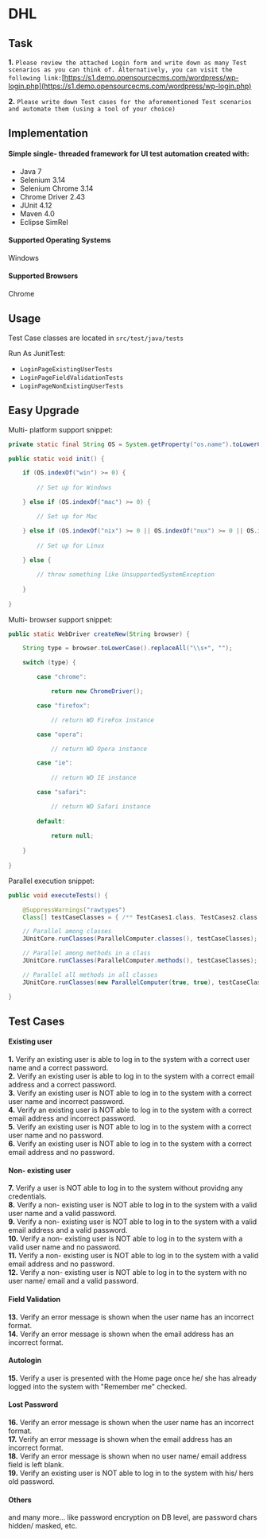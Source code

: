 # DHL
## Task
**1.** `Please review the attached Login form and write down as many Test scenarios as you can think of. Alternatively, you can visit the following link:`[https://s1.demo.opensourcecms.com/wordpress/wp-login.php](https://s1.demo.opensourcecms.com/wordpress/wp-login.php)

**2.** `Please write down Test cases for the aforementioned Test scenarios and automate them (using a tool of your choice)`

## Implementation
#### Simple single- threaded framework for UI test automation created with:
* Java 7
* Selenium 3.14
* Selenium Chrome 3.14
* Chrome Driver 2.43
* JUnit 4.12
* Maven 4.0
* Eclipse SimRel

#### Supported Operating Systems
Windows

#### Supported Browsers
Chrome

## Usage

Test Case classes are located in `src/test/java/tests`

Run As JunitTest:
  * `LoginPageExistingUserTests`
  * `LoginPageFieldValidationTests`
  * `LoginPageNonExistingUserTests`

## Easy Upgrade
Multi- platform support snippet:
```java
private static final String OS = System.getProperty("os.name").toLowerCase();

public static void init() {

	if (OS.indexOf("win") >= 0) {
	
		// Set up for Windows

	} else if (OS.indexOf("mac") >= 0) {

		// Set up for Mac

	} else if (OS.indexOf("nix") >= 0 || OS.indexOf("nux") >= 0 || OS.indexOf("aix") > 0) {
	
		// Set up for Linux
		
	} else {

		// throw something like UnsupportedSystemException
		
	}
	
}
```

Multi- browser support snippet:
```java
public static WebDriver createNew(String browser) {

	String type = browser.toLowerCase().replaceAll("\\s+", "");

	switch (type) {

		case "chrome":

			return new ChromeDriver();

		case "firefox":

			// return WD FireFox instance

		case "opera":

			// return WD Opera instance

		case "ie":
	
			// return WD IE instance

		case "safari":

			// return WD Safari instance
		
		default:
			
			return null;
			
	}
	
}
```

Parallel execution snippet:
```java
public void executeTests() {

	@SuppressWarnings("rawtypes")
	Class[] testCaseClasses = { /** TestCases1.class, TestCases2.class **/ };

	// Parallel among classes
	JUnitCore.runClasses(ParallelComputer.classes(), testCaseClasses);

	// Parallel among methods in a class
	JUnitCore.runClasses(ParallelComputer.methods(), testCaseClasses);

	// Parallel all methods in all classes
	JUnitCore.runClasses(new ParallelComputer(true, true), testCaseClasses);

}
```



## Test Cases

#### Existing user

**1.** Verify an existing user is able to log in to the system with a correct user name and a correct password.  
**2.** Verify an existing user is able to log in to the system with a correct email address and a correct password.  
**3.** Verify an existing user is NOT able to log in to the system with a correct user name and incorrect password.  
**4.** Verify an existing user is NOT able to log in to the system with a correct email address and incorrect password.  
**5.** Verify an existing user is NOT able to log in to the system with a correct user name and no password.  
**6.** Verify an existing user is NOT able to log in to the system with a correct email address and no password.  

#### Non- existing user

**7.** Verify a user is NOT able to log in to the system without providng any credentials.  
**8.** Verify a non- existing user is NOT able to log in to the system with a valid user name and a valid password.  
**9.** Verify a non- existing user is NOT able to log in to the system with a valid email address and a valid password.  
**10.** Verify a non- existing user is NOT able to log in to the system with a valid user name and no password.  
**11.** Verify a non- existing user is NOT able to log in to the system with a valid email address and no password.  
**12.** Verify a non- existing user is NOT able to log in to the system with no user name/ email and a valid password.  

#### Field Validation

**13.** Verify an error message is shown when the user name has an incorrect format.  
**14.** Verify an error message is shown when the email address has an incorrect format.  

#### Autologin

**15.** Verify a user is presented with the Home page once he/ she has already logged into the system with "Remember me" checked.  

#### Lost Password
**16.** Verify an error message is shown when the user name has an incorrect format.  
**17.** Verify an error message is shown when the email address has an incorrect format.  
**18.** Verify an error message is shown when no user name/ email address field is left blank.  
**19.** Verify an existing user is NOT able to log in to the system with his/ hers old password.  

#### Others
and many more... like password encryption on DB level, are password chars hidden/ masked, etc.




